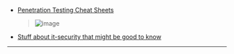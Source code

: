- [Penetration Testing Cheat Sheets](https://highon.coffee/blog/cheat-sheet/)
  > ![image](https://user-images.githubusercontent.com/51442719/173135603-fb6d964e-cbef-43cb-86d3-90b75a6aa5f4.png)
- [Stuff about it-security that might be good to know](https://xapax.github.io/security/)

---

[](_Footer.md)
[](_Sidebar.md)
[](about.md)
[](acronyms.md)
[](brute-forcing.md)
[](data-obfuscation.md)
[](exploitation-common-linux-privilege-escalation.md)
[](exploiting-suid-guid-files.md)
[](exploiting-writeable-etc-passwd.md)
[](exploiting.md)
[](Home.md)
[](information-gathering.md)
[](jokes.md)
[](metasploit.md)
[](mitm.md)
[](network-discovery.md)
[](not-sorted-yet.md)
[](post-exploit-linux.md)
[](post-exploit-windows.md)
[](powershell-cheat-sheet.md)
[](README.md)
[](resources.md)
[](reverse-shell.md)
[](securing-hardening.md)
[](social-engineering.md)
[](steganography.md)
[](tools-list.md)
[](web-applications-attacks.md)
[](web-reverse-shell.md)
[](wi-fi.md)
[](word-lists.md)
